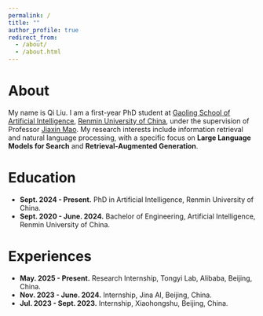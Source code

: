 ```yaml
---
permalink: /
title: ""
author_profile: true
redirect_from: 
  - /about/
  - /about.html
---
```


# About

<!-- I am now a senior-year undergraduate student at [Gaoling School of Artificial Intelligence](http://ai.ruc.edu.cn), [Renmin University of China](https://en.ruc.edu.cn), majoring in artificial intelligence. I am going to enroll in my PhD program in Renmin University of China this autumn, advised by Prof. [Jiaxin Mao](https://sites.google.com/site/maojiaxin/). -->

My name is Qi Liu. I am a first-year PhD student at [Gaoling School of Artificial Intelligence](http://ai.ruc.edu.cn), [Renmin University of China](https://en.ruc.edu.cn), under the supervision of Professor [Jiaxin Mao](https://sites.google.com/site/maojiaxin/). My research interests include information retrieval and natural language processing, with a specific focus on **Large Language Models for Search** and **Retrieval-Augmented Generation**.

<!-- # *News*

- ***02.2024***, We trained a ColBERT-style model [`jina-colbert-v1-en`](https://huggingface.co/jinaai/jina-colbert-v1-en) based on our JinaBert which *supports 8k context length* and achieves better performance than ColBERTv2!
- ***01.2024***, Our English-Chinese bilingual embedding model [`jina-embeddings-v2-base-zh`](https://huggingface.co/jinaai/jina-embeddings-v2-base-zh) is open sourced on HuggingFace now! (work done during internship at [Jina AI](https://jina.ai)) -->

# Education

- **Sept. 2024 - Present.** PhD in Artificial Intelligence, Renmin University of China.
- **Sept. 2020 - June. 2024.** Bachelor of Engineering, Artificial Intelligence, Renmin University of China.

# Experiences

- **May. 2025 - Present.** Research Internship, Tongyi Lab, Alibaba, Beijing, China.
- **Nov. 2023 - June. 2024.** Internship, Jina AI, Beijing, China.
- **Jul. 2023 - Sept. 2023.** Internship, Xiaohongshu, Beijing, China.
